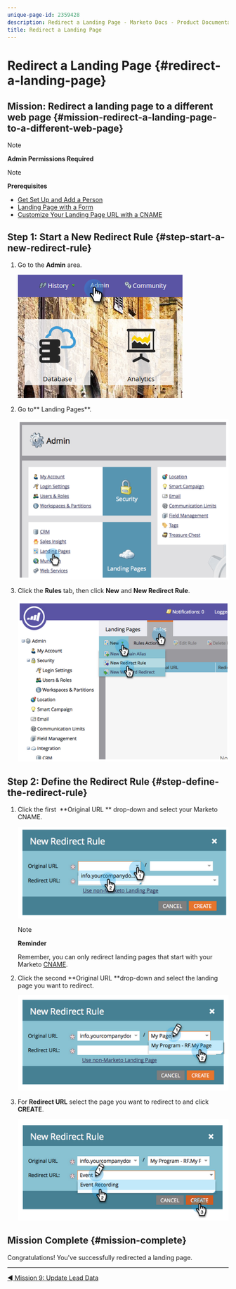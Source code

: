 ```yaml
---
unique-page-id: 2359428
description: Redirect a Landing Page - Marketo Docs - Product Documentation
title: Redirect a Landing Page
---
```


# Redirect a Landing Page {#redirect-a-landing-page}

## Mission: Redirect a landing page to a different web page {#mission-redirect-a-landing-page-to-a-different-web-page}

>[!NOTE]
>
>**Admin Permissions Required**

>[!NOTE]
>
>**Prerequisites**
>
>* [Get Set Up and Add a Person](get-set-up-and-add-a-person.md)
>* [Landing Page with a Form](landing-page-with-a-form.md)
>* [Customize Your Landing Page URL with a CNAME](../../product-docs/demand-generation/landing-pages/landing-page-actions/customize-your-landing-page-urls-with-a-cname.md)
>

## Step 1: Start a New Redirect Rule {#step-start-a-new-redirect-rule}

1. Go to the **Admin** area.

   ![](assets/admin.png)

1. Go to**&nbsp;Landing Pages**.

   ![](assets/image2014-9-24-13-3a28-3a43.png)

1. Click the **Rules** tab, then click **New** and **New Redirect Rule**.

   ![](assets/image2014-9-24-13-3a28-3a59.png)

## Step 2: Define the Redirect Rule {#step-define-the-redirect-rule}

1. Click the first&nbsp; **Original URL ** drop-down and select your Marketo CNAME.

   ![](assets/image2014-9-24-13-3a30-3a33.png)

   >[!NOTE]
   >
   >**Reminder**
   >
   >
   >Remember, you can only redirect landing pages that start with your Marketo [CNAME](../../product-docs/demand-generation/landing-pages/landing-page-actions/customize-your-landing-page-urls-with-a-cname.md).

1. Click the second **Original URL **drop-down and select the landing page you want to redirect.

   ![](assets/image2014-9-24-13-3a30-3a50.png)

1. For **Redirect URL** select the page you want to redirect to and click **CREATE**.

   ![](assets/image2014-9-24-13-3a31-3a10.png)

## Mission Complete {#mission-complete}

Congratulations! You've successfully redirected a landing page.  

---

[◄ Mission 9: Update Lead Data](update-person-data.md) 
